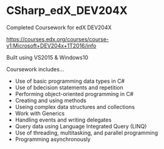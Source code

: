 # CSharp_edX_DEV204X
Completed Coursework for edX DEV204X

https://courses.edx.org/courses/course-v1:Microsoft+DEV204x+1T2016/info

Built using VS2015 & Windows10

Coursework includes...

* Use of basic programming data types in C#
* Use of bdecision statements and repetition
* Performing object-oriented programming in C#
* Creating and using methods
* Useing complex data structures and collections
* Work with Generics
* Handling events and writing delegates
* Query data using Language Integrated Query (LINQ)
* Use of threading, multitasking, and parallel programming
* Programming asynchronously
